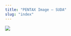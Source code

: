 ```yaml
---
title: "PENTAX Image – SUDA"
slug: "index"
---
```


[![](/wp-content/2011/12/104-300x225.jpg)](/wp-content/2011/12/104.jpg)